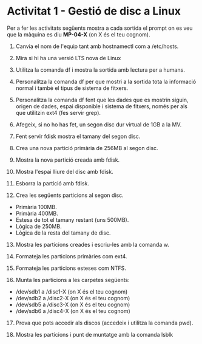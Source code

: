 # Activitat 1 - Gestió de disc a Linux

Per a fer les activitats següents mostra a cada sortida el prompt on es veu que la màquina es diu **MP-04-X** (on X és el teu cognom).

1. Canvia el nom de l'equip tant amb hostnamectl com a /etc/hosts.

2. Mira si hi ha una versió LTS nova de Linux

3. Utilitza la comanda df i mostra la sortida amb lectura per a humans.

4. Personalitza la comanda df per que mostri a la sortida tota la informació normal i també el tipus de sistema de fitxers.

5. Personalitza la comanda df fent que les dades que es mostrin siguin, origen de dades, espai disponible i sistema de fitxers, només per als que utilitzin ext4 (fes servir grep).

6. Afegeix, si no ho has fet, un segon disc dur virtual de 1GB a la MV.

7. Fent servir fdisk mostra el tamany del segon disc.

8. Crea una nova partició primària de 256MB al segon disc.

9. Mostra la nova partició creada amb fdisk.

10. Mostra l'espai lliure del disc amb fdisk.

11. Esborra la partició amb fdisk.

12. Crea les següents particions al segon disc.
  - Primària 100MB.
  - Primària 400MB.
  - Estesa de tot el tamany restant (uns 500MB).
  - Lògica de 250MB.
  - Lògica de la resta del tamany de disc.
13. Mostra les particions creades i escriu-les amb la comanda w.

14. Formateja les particions primàries com ext4.

15. Formateja les particions esteses com NTFS.

16. Munta les particions a les carpetes següents:
  - /dev/sdb1 a /disc1-X (on X és el teu cognom)
  - /dev/sdb2 a /disc2-X (on X és el teu cognom)
  - /dev/sdb5 a /disc3-X (on X és el teu cognom)
  - /dev/sdb6 a /disc4-X (on X és el teu cognom)

17. Prova que pots accedir als discos (accedeix i utilitza la comanda pwd).

18. Mostra les particions i punt de muntatge amb la comanda lsblk

